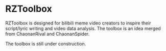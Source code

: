 # RZToolbox
RZToolbox is designed for bilibili meme video creators to inspire their script/lyric writing and video data analysis. The toolbox is an idea merged from ChaonanRival and ChaonanSpider.

The toolbox is still under construction.
